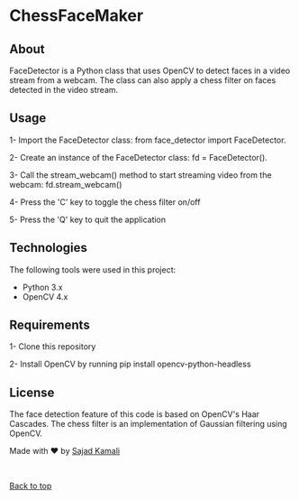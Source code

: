 # ChessFaceMaker

## About ##

FaceDetector is a Python class that uses OpenCV to detect faces in a video stream from a webcam. The class can also apply a chess filter on faces detected in the video stream.

## Usage ##

1- Import the FaceDetector class: from face_detector import FaceDetector.

2- Create an instance of the FaceDetector class: fd = FaceDetector().

3- Call the stream_webcam() method to start streaming video from the webcam: fd.stream_webcam()

4- Press the 'C' key to toggle the chess filter on/off

5- Press the 'Q' key to quit the application

## Technologies ##

The following tools were used in this project:

- Python 3.x
- OpenCV 4.x

## Requirements ##

1- Clone this repository

2- Install OpenCV by running pip install opencv-python-headless

## License ##

The face detection feature of this code is based on OpenCV's Haar Cascades. The chess filter is an implementation of Gaussian filtering using OpenCV.

Made with :heart: by <a href="https://github.com/sajiniho07" target="_blank">Sajad Kamali</a>

&#xa0;

<a href="#top">Back to top</a>
